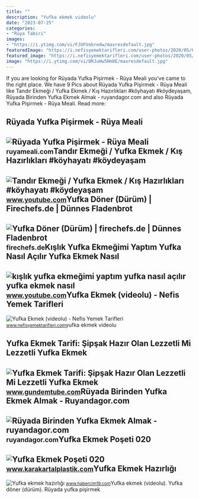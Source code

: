 ```yaml
---
title: ""
description: "Yufka ekmek videolu"
date: "2023-07-25"
categories:
- "Ruya Tabiri"
images:
- "https://i.ytimg.com/vi/FJOFVokredw/maxresdefault.jpg"
featuredImage: "https://i.nefisyemektarifleri.com/user-photos/2020/05/01/nyt-up-7316660_3505eacac765ca45247962148-600x600.jpg"
featured_image: "https://i.nefisyemektarifleri.com/user-photos/2020/05/01/nyt-up-7316660_3505eacac765ca45247962148-600x600.jpg"
image: "https://i.ytimg.com/vi/ORJuHw5Hm0E/maxresdefault.jpg"
---
```


If you are looking for Rüyada Yufka Pişirmek - Rüya Meali you've came to the right place. We have 9 Pics about Rüyada Yufka Pişirmek - Rüya Meali like Tandır Ekmeği / Yufka Ekmek / Kış Hazırlıkları #köyhayatı #köydeyaşam, Rüyada Birinden Yufka Ekmek Almak - ruyandagor.com and also Rüyada Yufka Pişirmek - Rüya Meali. Read more:

Rüyada Yufka Pişirmek - Rüya Meali
----------------------------------

 ![Rüyada Yufka Pişirmek - Rüya Meali](http://ruyameali.com/wp-content/uploads/2019/02/köy-yufka-ekmeği-şebit-siparişi-ankara-810x540.jpg) <small>ruyameali.com</small>Tandır Ekmeği / Yufka Ekmek / Kış Hazırlıkları #köyhayatı #köydeyaşam
---------------------------------------------------------------------

 ![Tandır Ekmeği / Yufka Ekmek / Kış Hazırlıkları #köyhayatı #köydeyaşam](https://i.ytimg.com/vi/ORJuHw5Hm0E/maxresdefault.jpg) <small>www.youtube.com</small>Yufka Döner (Dürüm) | Firechefs.de | Dünnes Fladenbrot
------------------------------------------------------

 ![Yufka Döner (Dürüm) | firechefs.de | Dünnes Fladenbrot](https://firechefs.de/wp-content/uploads/2020/06/IMG_5186-scaled.jpg) <small>firechefs.de</small>Kışlık Yufka Ekmeğimi Yaptım Yufka Nasıl Açılır Yufka Ekmek Nasıl
-----------------------------------------------------------------

 ![kışlık yufka ekmeğimi yaptım yufka nasıl açılır yufka ekmek nasıl](https://i.ytimg.com/vi/FJOFVokredw/maxresdefault.jpg) <small>www.youtube.com</small>Yufka Ekmek (videolu) - Nefis Yemek Tarifleri
---------------------------------------------

 ![Yufka Ekmek (videolu) - Nefis Yemek Tarifleri](https://i.nefisyemektarifleri.com/user-photos/2020/05/01/nyt-up-7316660_3505eacac765ca45247962148-600x600.jpg) <small>www.nefisyemektarifleri.com</small>yufka ekmek videolu

Yufka Ekmek Tarifi: Şipşak Hazır Olan Lezzetli Mi Lezzetli Yufka Ekmek
----------------------------------------------------------------------

 ![Yufka Ekmek Tarifi: Şipşak Hazır Olan Lezzetli Mi Lezzetli Yufka Ekmek](https://www.gundemtube.com/wp-content/uploads/2021/05/yufka-ekmek-tarifi-sipsak-hazir-olan-lezzetli-mi-lezzetli-yufka-ekmek-nasil-yapilir-vE1FDajj.jpg) <small>www.gundemtube.com</small>Rüyada Birinden Yufka Ekmek Almak - Ruyandagor.com
--------------------------------------------------

 ![Rüyada Birinden Yufka Ekmek Almak - ruyandagor.com](https://images.ruyandagor.com/2017/06/birinden-yufka-ekmek-almak-1414.jpg) <small>ruyandagor.com</small>Yufka Ekmek Poşeti 020
----------------------

 ![Yufka Ekmek Poşeti 020](https://www.karakartalplastik.com/Yuklemeler/Urunler/yufka-ekmek-poseti-020.jpg) <small>www.karakartalplastik.com</small>Yufka Ekmek Hazırlığı
---------------------

 ![Yufka ekmek hazırlığı](https://www.habercim19.com/images/haberler/2020/10/yufka_ekmek_hazirligi_h63956_24284.jpg) <small>www.habercim19.com</small>Yufka ekmek (videolu). Yufka döner (dürüm). Rüyada yufka pişirmek
